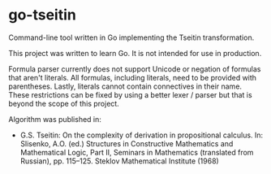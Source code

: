 go-tseitin
==========

Command-line tool written in Go implementing the Tseitin transformation.

This project was written to learn Go. It is not intended for use in production.

Formula parser currently does not support Unicode or negation of formulas that
aren't literals. All formulas, including literals, need to be provided
with parentheses. Lastly, literals cannot contain connectives in their name.
These restrictions can be fixed by using a better lexer / parser but that is
beyond the scope of this project.

Algorithm was published in:

- G.S. Tseitin: On the complexity of derivation in propositional calculus. In: Slisenko, A.O. (ed.) Structures in Constructive Mathematics and Mathematical Logic, Part II, Seminars in Mathematics (translated from Russian), pp. 115–125. Steklov Mathematical Institute (1968)
